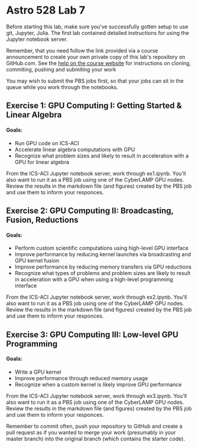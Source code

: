 # Astro 528 Lab 7

Before starting this lab, make sure you've successfully gotten setup to use git, Jupyter, Julia.
The first lab contained detailed instructions for using the Jupyter notebook server.  

Remember, that you need follow the link provided via a course announcement to create your own private copy of this lab's repository on GitHub.com.   See the
[help on the course website](https://psuastro528.github.io/lessons/how-to-use-aci/) for instructions on cloning, commiting, pushing and submiting your work

You may wish to submit the PBS jobs first, so that your jobs can sit in the queue while you work through the notebooks.

## Exercise 1:  GPU Computing I: Getting Started & Linear Algebra
#### Goals:  
- Run GPU code on ICS-ACI 
- Accelerate linear algebra computations with GPU 
- Recognize what problem sizes and likely to result in acceleration with a GPU for linear algebra

From the ICS-ACI Jupyter notebook server, work through ex1.ipynb.
You'll also want to run it as a PBS job using one of the CyberLAMP GPU nodes.  
Review the results in the markdown file (and figures) created by the PBS job and use them to inform your responces.

## Exercise 2:  GPU Computing II: Broadcasting, Fusion, Reductions
#### Goals:  
- Perform custom scientific computations using high-level GPU interface
- Improve performance by reducing kernel launches via broadcasting and GPU kernel fusion
- Improve performance by reducing memory transfers via GPU reductions
- Recognize what types of problems and problem sizes are likely to result in acceleration with a GPU  when using a high-level programming interface

From the ICS-ACI Jupyter notebook server, work through ex2.ipynb.
You'll also want to run it as a PBS job using one of the CyberLAMP GPU nodes.  
Review the results in the markdown file (and figures) created by the PBS job and use them to inform your responces.

## Exercise 3:  GPU Computing III: Low-level GPU Programming
#### Goals:  
- Write a GPU kernel
- Improve performance through reduced memory usage
- Recognize when a custom kernel is likely improve GPU performance 

From the ICS-ACI Jupyter notebook server, work through ex3.ipynb.
You'll also want to run it as a PBS job using one of the CyberLAMP GPU nodes.  
Review the results in the markdown file (and figures) created by the PBS job and use them to inform your responces.


Remember to commit often, push your repository to GitHub and create a pull request as if you wanted to merge your work (presumably in your master branch) into the original branch (which contains the starter code). 

